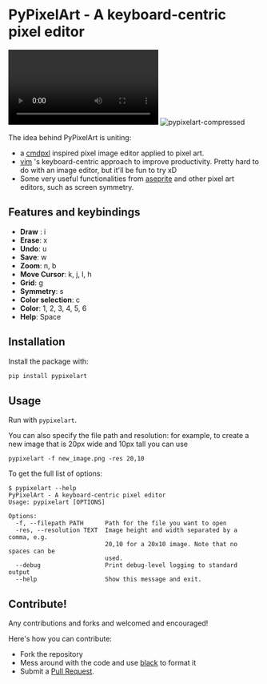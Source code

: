 # PyPixelArt - A keyboard-centric pixel editor

![pypixelart-compressed](https://user-images.githubusercontent.com/38195951/164996557-72d310e5-ed3d-4fca-960f-260632a74ee6.mov)
![pypixelart-compressed](https://user-images.githubusercontent.com/38195951/131579379-96c7e154-b8d4-4800-863e-4f1d541d1764.gif)

The idea behind PyPixelArt is uniting:
 - a [cmdpxl](https://github.com/knosmos/cmdpxl) inspired pixel image editor applied to pixel art.
 - [vim](https://github.com/vim/vim) 's keyboard-centric approach to improve productivity. Pretty hard to do with an image editor, but it'll be fun to try xD
 - Some very useful functionalities from [aseprite](https://github.com/aseprite/aseprite) and other pixel art editors, such as screen symmetry.

## Features and keybindings
- **Draw** : i
- **Erase**: x
- **Undo**: u
- **Save**: w
- **Zoom**: n, b
- **Move Cursor**: k, j, l, h
- **Grid**: g
- **Symmetry**: s
- **Color selection**: c
- **Color**: 1, 2, 3, 4, 5, 6
- **Help**: Space

## Installation

Install the package with:
```sh
pip install pypixelart
```

## Usage

Run with `pypixelart`.

You can also specify the file path and resolution: for example, to create a new image that is 20px wide and 10px tall you can use

```
pypixelart -f new_image.png -res 20,10
```
To get the full list of options:

```
$ pypixelart --help
PyPixelArt - A keyboard-centric pixel editor
Usage: pypixelart [OPTIONS]

Options:
  -f, --filepath PATH      Path for the file you want to open
  -res, --resolution TEXT  Image height and width separated by a comma, e.g.
                           20,10 for a 20x10 image. Note that no spaces can be
                           used.
  --debug                  Print debug-level logging to standard output
  --help                   Show this message and exit.
```

## Contribute!

Any contributions and forks and welcomed and encouraged!

Here's how you can contribute:
 - Fork the repository
 - Mess around with the code and use [black](https://pypi.org/project/black/) to format it
 - Submit a [Pull Request](https://github.com/douglascdev/pypixelart/pulls).

